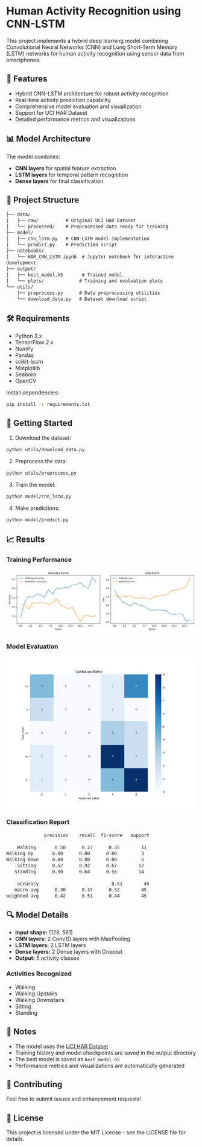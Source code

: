 # Human Activity Recognition using CNN-LSTM

This project implements a hybrid deep learning model combining Convolutional Neural Networks (CNN) and Long Short-Term Memory (LSTM) networks for human activity recognition using sensor data from smartphones.

## 🎯 Features

- Hybrid CNN-LSTM architecture for robust activity recognition
- Real-time activity prediction capability
- Comprehensive model evaluation and visualization
- Support for UCI HAR Dataset
- Detailed performance metrics and visualizations

## 📊 Model Architecture

The model combines:
- **CNN layers** for spatial feature extraction
- **LSTM layers** for temporal pattern recognition
- **Dense layers** for final classification

## 📁 Project Structure

```
├── data/
│   ├── raw/          # Original UCI HAR Dataset
│   └── processed/    # Preprocessed data ready for training
├── model/
│   ├── cnn_lstm.py   # CNN-LSTM model implementation
│   └── predict.py    # Prediction script
├── notebooks/
│   └── HAR_CNN_LSTM.ipynb  # Jupyter notebook for interactive development
├── output/
│   ├── best_model.h5       # Trained model
│   └── plots/             # Training and evaluation plots
└── utils/
    ├── preprocess.py      # Data preprocessing utilities
    └── download_data.py   # Dataset download script
```

## 🛠️ Requirements

- Python 3.x
- TensorFlow 2.x
- NumPy
- Pandas
- scikit-learn
- Matplotlib
- Seaborn
- OpenCV

Install dependencies:
```bash
pip install -r requirements.txt
```

## 🚀 Getting Started

1. Download the dataset:
```bash
python utils/download_data.py
```

2. Preprocess the data:
```bash
python utils/preprocess.py
```

3. Train the model:
```bash
python model/cnn_lstm.py
```

4. Make predictions:
```bash
python model/predict.py
```

## 📈 Results

### Training Performance

![Training Curves](docs/images/training_history.png)

### Model Evaluation

![Confusion Matrix](docs/images/confusion_matrix.png)

### Classification Report
```
              precision    recall  f1-score   support

    Walking       0.50      0.27      0.35        11
Walking Up       0.00      0.00      0.00         3
Walking Down     0.00      0.00      0.00         5
    Sitting      0.52      0.92      0.67        12
   Standing      0.50      0.64      0.56        14

    accuracy                           0.51        45
   macro avg      0.30      0.37      0.32        45
weighted avg      0.42      0.51      0.44        45
```

## 🔍 Model Details

- **Input shape:** (128, 561)
- **CNN layers:** 2 Conv1D layers with MaxPooling
- **LSTM layers:** 2 LSTM layers
- **Dense layers:** 2 Dense layers with Dropout
- **Output:** 5 activity classes

### Activities Recognized
- Walking
- Walking Upstairs
- Walking Downstairs
- Sitting
- Standing

## 📝 Notes

- The model uses the [UCI HAR Dataset](https://archive.ics.uci.edu/ml/datasets/human+activity+recognition+using+smartphones)
- Training history and model checkpoints are saved in the output directory
- The best model is saved as `best_model.h5`
- Performance metrics and visualizations are automatically generated

## 🤝 Contributing

Feel free to submit issues and enhancement requests!

## 📄 License

This project is licensed under the MIT License - see the LICENSE file for details.